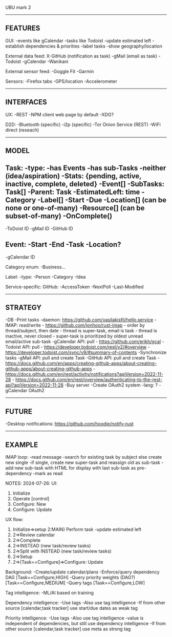 UBU mark 2

--------------
FEATURES
--------------
GUI:
-events like gCalendar
-tasks like Todoist
-update estimated left
-establish dependencies & priorities
-label tasks
-show geography/location

External data feed:
X-GitHub (notification as task)
-gMail (email as task)
-Todoist
-gCalendar
-Wanikani

External sensor feed:
-Goggle Fit
-Garmin

Sensors:
-Firefox tabs
-GPS/location
-Accelerometer


--------------
INTERFACES
--------------
UX:
-REST
	-NPM client web page by default
	-XDG?

D2D:
-Bluetooth (specific)
-i2p (specific)
-Tor Onion Service (REST)
-WiFi direct (reseach)


--------------
MODEL
--------------
Task:
-type:
	-has Events
	-has sub-Tasks
	-neither (idea/aspiration)
-Stats: {pending, active, inactive, complete, deleted}
-Event[]
-SubTasks: Task[]
-Parent: Task
-EstimatedLeft: time
-Category
-Label[]
-Start
-Due
-Location[] (can be none or one-of-many)
-Resource[] (can be subset-of-many)
-OnComplete()
---
-ToDoist ID
-gMail ID
-GitHub ID

Event:
-Start
-End
-Task
-Location?
---
-gCalendar ID

Category enum:
-Business...

Label:
-type:
	-Person
	-Category
	-Idea
	
Service-specific:
GitHub:
-AccessToken
-NextPoll
-Last-Modified


--------------
STRATEGY
--------------
-DB
-Print tasks
-daemon: https://github.com/vasilakisfil/hello.service
-IMAP: read/write
	- https://github.com/jonhoo/rust-imap
	- order by thread/subject, then date
	- thread is super-task, email is task
	- thread is inactive, never closed
	- super-task is prioritized by oldest unread email/active sub-task
-gCalendar API: pull
	- https://github.com/erikh/gcal
-Todoist API: pull
	- https://developer.todoist.com/rest/v2/#overview
	- https://developer.todoist.com/sync/v9/#summary-of-contents
-Synchronize tasks
-gMail API: pull and create Task
-GitHub API: pull and create Task
	- https://docs.github.com/en/apps/creating-github-apps/about-creating-github-apps/about-creating-github-apps
	- https://docs.github.com/en/rest/activity/notifications?apiVersion=2022-11-28
	- https://docs.github.com/en/rest/overview/authenticating-to-the-rest-api?apiVersion=2022-11-28
-Buy server
-Create OAuth2 system
	-lang: ?
-gCalendar OAuth2


--------------
FUTURE
--------------
-Desktop notifications: https://github.com/hoodie/notify-rust


--------------
EXAMPLE
-------------
IMAP loop:
-read message
-search for existing task by subject else create new single
	-if single, create new super-task and reassign old as sub-task
	-add new sub-task with HTML for display with last sub-task as pre-dependency
-mark as read


NOTES: 2024-07-26:
UI:
1) Initialize
2) Operate [control]
3) Configure: New
4) Configure: Update

UX flow:
1) Initialize=>setup
2:MAIN) Perform task
	-update estimated left
3) 2=>Review calendar
4) 2=>Complete
5) 2=>INSTEAD (new task/review tasks)
6) 2=>Split with INSTEAD (new task/review tasks)
7) 2=>Setup
8) 2=>[Task==Configure]=>Configure: Update

Background:
-Create/update calendar/plans
-Enforce/query dependency DAG [Task==Configure,HIGH]
-Query priority weights (DAG?) [Task==Configure,MEDIUM]
-Query tags [Task==Configure,LOW]


Tag intelligence:
-ML/AI based on training

Dependency intelligence:
-Use tags
-Also use tag intelligence
-If from other source [calendar,task tracker] use start/due dates as weak tag

Priority intelligence:
-Use tags
-Also use tag intelligence
-value is independent of dependencies, but still use dependency intelligence
-If from other source [calendar,task tracker] use meta as strong tag
